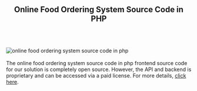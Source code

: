 <h2 style="text-align:center">Online Food Ordering System Source Code in PHP</h2><br/><br/>

![online food ordering system source code in php](https://admin.ninjascode.com/wp-content/uploads/2025/repoImages/lambert/Online%20Food%20Ordering%20System%20Source%20Code%20in%20PHP.webp) <br/><br/>The online food ordering system source code in php frontend source code for our solution is completely open source. However, the API and backend is proprietary and can be accessed via a paid license. For more details, <a href="https://enatega.com/?utm_source=github&utm_medium=repo&utm_campaign=lambert-online-food-ordering-system-source-code-in-php" target="_blank">click here</a>.
